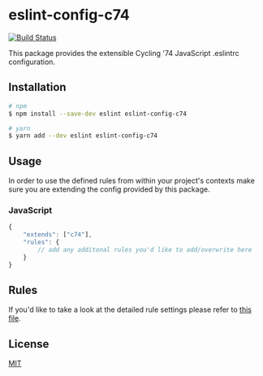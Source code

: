 # eslint-config-c74
[![Build Status](https://travis-ci.org/Cycling74/eslint-config-c74.svg?branch=master)](https://travis-ci.org/Cycling74/eslint-config-c74)

This package provides the extensible Cycling '74 JavaScript .eslintrc configuration.

## Installation

```sh
# npm
$ npm install --save-dev eslint eslint-config-c74
```

```sh
# yarn
$ yarn add --dev eslint eslint-config-c74
```
## Usage

In order to use the defined rules from within your project's contexts make sure you are extending the config provided by this package.

### JavaScript

```js
{
	"extends": ["c74"],
	"rules": {
		// add any additonal rules you'd like to add/overwrite here
	}
}
```

## Rules

If you'd like to take a look at the detailed rule settings please refer to [this file](../eslint-config-base/src/config.ts).

## License

[MIT](./LICENSE)
